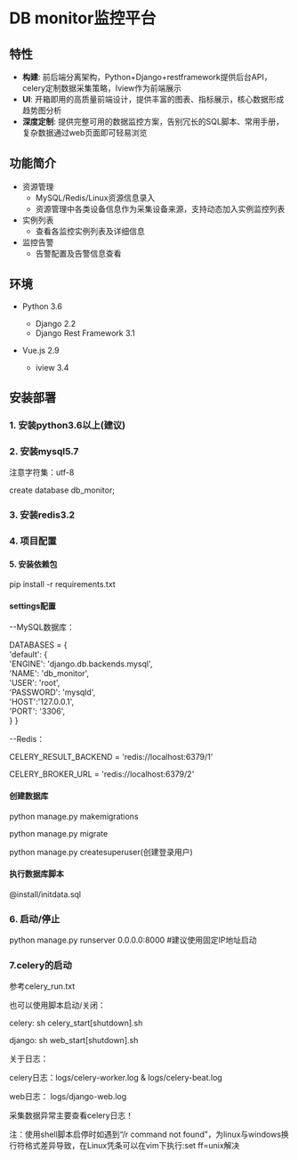 
# DB monitor监控平台

## 特性
- **构建**: 前后端分离架构，Python+Django+restframework提供后台API，celery定制数据采集策略，Iview作为前端展示
- **UI**: 开箱即用的高质量前端设计，提供丰富的图表、指标展示，核心数据形成趋势图分析
- **深度定制**: 提供完整可用的数据监控方案，告别冗长的SQL脚本、常用手册，复杂数据通过web页面即可轻易浏览

## 功能简介

- 资源管理
    - MySQL/Redis/Linux资源信息录入
    - 资源管理中各类设备信息作为采集设备来源，支持动态加入实例监控列表
- 实例列表
    - 查看各监控实例列表及详细信息
- 监控告警
    - 告警配置及告警信息查看
    
## 环境

- Python 3.6
    - Django 2.2
    - Django Rest Framework 3.1
    
- Vue.js 2.9
    - iview 3.4
    

## 安装部署
### 1. 安装python3.6以上(建议)

### 2. 安装mysql5.7

注意字符集：utf-8

create database db_monitor; 

### 3. 安装redis3.2

### 4. 项目配置

#### 5. 安装依赖包
pip install -r requirements.txt

#### settings配置
--MySQL数据库：

DATABASES = {  
    'default': {  
        'ENGINE': 'django.db.backends.mysql',  
		'NAME': 'db_monitor',  
		'USER': 'root',  
		'PASSWORD': 'mysqld',  
        'HOST':'127.0.0.1',  
		'PORT': '3306',  
    }
}

--Redis：

CELERY_RESULT_BACKEND = 'redis://localhost:6379/1'

CELERY_BROKER_URL = 'redis://localhost:6379/2'


#### 创建数据库
python manage.py makemigrations

python manage.py migrate

python manage.py createsuperuser(创建登录用户)

#### 执行数据库脚本

@install/initdata.sql

### 6. 启动/停止
python manage.py runserver 0.0.0.0:8000 #建议使用固定IP地址启动

### 7.celery的启动
参考celery_run.txt

也可以使用脚本启动/关闭：

celery: sh celery_start[shutdown].sh

django: sh web_start[shutdown].sh

关于日志：

celery日志：logs/celery-worker.log & logs/celery-beat.log

web日志： logs/django-web.log

采集数据异常主要查看celery日志！

注：使用shell脚本启停时如遇到“/r command not found”，为linux与windows换行符格式差异导致，在Linux凭条可以在vim下执行:set ff=unix解决


